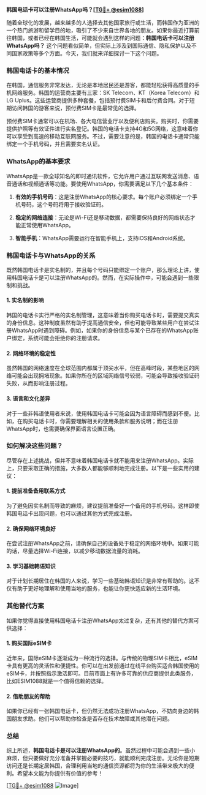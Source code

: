 **韩国电话卡可以注册WhatsApp吗？[[TG💪+ @esim1088](https://t.me/s/esim1088)]**

随着全球化的发展，越来越多的人选择去其他国家旅行或生活，而韩国作为亚洲的一个热门旅游和留学目的地，吸引了不少来自世界各地的朋友。如果你最近打算前往韩国，或者已经在韩国生活，可能就会遇到这样的问题：**韩国电话卡可以注册WhatsApp吗？** 这个问题看似简单，但实际上涉及到国际通信、隐私保护以及不同国家政策等多个方面。今天，我们就来详细探讨一下这个问题。

### 韩国电话卡的基本情况

在韩国，通信服务非常发达，无论是本地居民还是游客，都能轻松获得高质量的手机网络服务。韩国的运营商主要有三家：SK Telecom、KT（Korea Telecom）和LG Uplus。这些运营商提供多种套餐，包括预付费SIM卡和后付费合同。对于短期访问韩国的游客来说，预付费SIM卡是最常见的选择。

预付费SIM卡通常可以在机场、各大电信营业厅以及便利店购买。购买时，你需要提供护照等有效证件进行实名登记。韩国的电话卡支持4G和5G网络，这意味着你可以享受到高速的移动互联网服务。不过，需要注意的是，韩国的电话卡通常只能绑定一个手机号码，并且需要实名认证。

### WhatsApp的基本要求

WhatsApp是一款全球知名的即时通讯软件，它允许用户通过互联网发送消息、语音通话和视频通话等功能。要使用WhatsApp，你需要满足以下几个基本条件：

1. **有效的手机号码**：这是注册WhatsApp的核心要求。每个账户必须绑定一个手机号码，这个号码将用于接收验证码。
   
2. **稳定的网络连接**：无论是Wi-Fi还是移动数据，都需要保持良好的网络状态才能正常使用WhatsApp。

3. **智能手机**：WhatsApp需要运行在智能手机上，支持iOS和Android系统。

### 韩国电话卡与WhatsApp的关系

既然韩国电话卡是实名制的，并且每个号码只能绑定一个账户，那么理论上讲，使用韩国电话卡是可以注册WhatsApp的。然而，在实际操作中，可能会遇到一些限制和挑战。

#### 1. 实名制的影响

韩国的电话卡实行严格的实名制管理，这意味着当你购买电话卡时，需要提交真实的身份信息。这种制度虽然有助于提高通信安全，但也可能导致某些用户在尝试注册WhatsApp时遇到障碍。例如，如果你的身份信息与某个已存在的WhatsApp账户绑定，系统可能会拒绝你的注册请求。

#### 2. 网络环境的稳定性

虽然韩国的网络速度在全球范围内都属于顶尖水平，但在高峰时段，某些地区的网络可能会出现拥堵现象。如果你所在的区域网络信号较弱，可能会导致接收验证码失败，从而影响注册过程。

#### 3. 语言和文化差异

对于一些非韩语使用者来说，使用韩国电话卡可能会因为语言障碍而感到不便。比如，在购买电话卡时，你需要理解相关的使用条款和服务说明；而在注册WhatsApp时，也需要确保界面语言设置正确。

### 如何解决这些问题？

尽管存在上述挑战，但并不意味着韩国电话卡就不能用来注册WhatsApp。实际上，只要采取正确的措施，大多数人都能够顺利地完成注册。以下是一些实用的建议：

#### 1. 提前准备备用联系方式

为了避免因实名制而导致的麻烦，建议提前准备好一个备用的手机号码。这样即使韩国电话卡出现问题，也可以通过其他方式完成注册。

#### 2. 确保网络环境良好

在尝试注册WhatsApp之前，请确保自己的设备处于稳定的网络环境中。如果可能的话，尽量选择Wi-Fi连接，以减少移动数据流量的消耗。

#### 3. 学习基础韩语知识

对于计划长期居住在韩国的人来说，学习一些基础韩语知识是非常有帮助的。这不仅有助于更好地理解和使用当地的服务，也能让你更快适应新的生活环境。

### 其他替代方案

如果你觉得直接使用韩国电话卡注册WhatsApp太过复杂，还有其他的替代方案可供选择：

#### 1. 购买国际eSIM卡

近年来，国际eSIM卡逐渐成为一种流行的选择。与传统的物理SIM卡相比，eSIM卡具有更高的灵活性和便捷性。你可以在出发前通过在线平台购买适合韩国使用的eSIM卡，并按照指示激活即可。目前市面上有许多可靠的供应商提供此类服务，比如ESIM1088就是一个值得信赖的选择。

#### 2. 借助朋友的帮助

如果你已经有一张韩国电话卡，但仍然无法成功注册WhatsApp，不妨向身边的韩国朋友求助。他们可以帮助你检查是否存在技术故障或其他潜在问题。

### 总结

综上所述，**韩国电话卡是可以注册WhatsApp的**。虽然过程中可能会遇到一些小麻烦，但只要做好充分准备并掌握必要的技巧，就能顺利完成注册。无论你是短期访问还是长期定居韩国，合理利用当地的通信资源都将为你的生活带来极大的便利。希望本文能为你提供有价值的参考！

[[TG💪+ @esim1088](https://t.me/s/esim1088) ![Image](https://i.postimg.cc/4NQfJmqS/Snipaste-2025-05-13-00-14-12.png)]